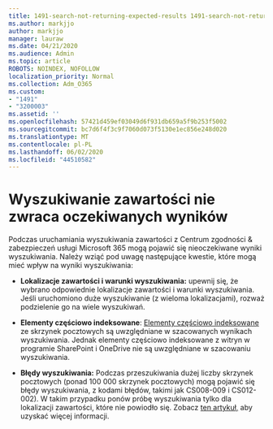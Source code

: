 ```yaml
---
title: 1491-search-not-returning-expected-results 1491-search-not-returning-expected-results 1491-search-not-returning-expected-results 1
ms.author: markjjo
author: markjjo
manager: lauraw
ms.date: 04/21/2020
ms.audience: Admin
ms.topic: article
ROBOTS: NOINDEX, NOFOLLOW
localization_priority: Normal
ms.collection: Adm_O365
ms.custom:
- "1491"
- "3200003"
ms.assetid: ''
ms.openlocfilehash: 57421d459ef03049d6f931db659a5f9b253f5002
ms.sourcegitcommit: bc7d6f4f3c9f7060d073f5130e1ec856e248d020
ms.translationtype: MT
ms.contentlocale: pl-PL
ms.lasthandoff: 06/02/2020
ms.locfileid: "44510582"
---
```

# <a name="content-search-not-returning-expected-results"></a>Wyszukiwanie zawartości nie zwraca oczekiwanych wyników

Podczas uruchamiania wyszukiwania zawartości z Centrum zgodności & zabezpieczeń usługi Microsoft 365 mogą pojawić się nieoczekiwane wyniki wyszukiwania. Należy wziąć pod uwagę następujące kwestie, które mogą mieć wpływ na wyniki wyszukiwania:

- **Lokalizacje zawartości i warunki wyszukiwania:** upewnij się, że wybrano odpowiednie lokalizacje zawartości i warunki wyszukiwania. Jeśli uruchomiono duże wyszukiwanie (z wieloma lokalizacjami), rozważ podzielenie go na wiele wyszukiwań.

- **Elementy częściowo indeksowane**: [Elementy częściowo indeksowane](https://docs.microsoft.com/microsoft-365/compliance/partially-indexed-items-in-content-search) ze skrzynek pocztowych są uwzględniane w szacowanych wynikach wyszukiwania. Jednak elementy częściowo indeksowane z witryn w programie SharePoint i OneDrive nie są uwzględniane w szacowaniu wyszukiwania.

- **Błędy wyszukiwania:** Podczas przeszukiwania dużej liczby skrzynek pocztowych (ponad 100 000 skrzynek pocztowych) mogą pojawić się błędy wyszukiwania, z kodami błędów, takimi jak CS008-009 i CS012-002). W takim przypadku ponów próbę wyszukiwania tylko dla lokalizacji zawartości, które nie powiodło się. Zobacz [ten artykuł,](https://docs.microsoft.com/microsoft-365/compliance/retry-failed-content-search) aby uzyskać więcej informacji.

